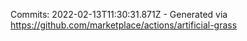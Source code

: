 Commits: 2022-02-13T11:30:31.871Z - Generated via https://github.com/marketplace/actions/artificial-grass
<br>
